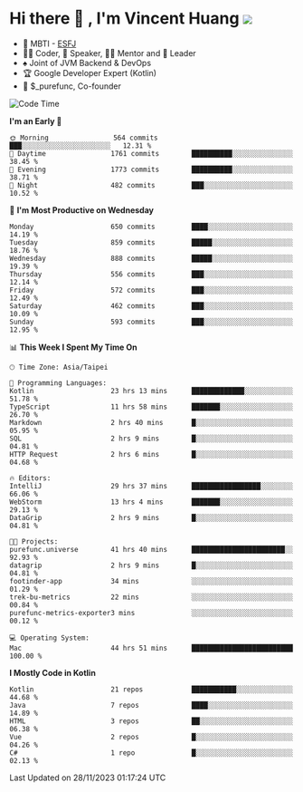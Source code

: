 # Hi there 👋 , I'm Vincent Huang ![](https://komarev.com/ghpvc/?username=Jian-Min-Huang)
- 👀 MBTI - [ESFJ](https://www.16personalities.com/esfj-personality)
- 👨‍💻 Coder, 🎤 Speaker, 👨‍🏫 Mentor and 🚀 Leader
- ♠️ Joint of JVM Backend & DevOps
- 🏆 Google Developer Expert (Kotlin)
- 💼 $_purefunc, Co-founder

<!--START_SECTION:waka-->
![Code Time](http://img.shields.io/badge/Code%20Time-2%2C980%20hrs%2024%20mins-blue)

**I'm an Early 🐤** 

```text
🌞 Morning                564 commits         ███░░░░░░░░░░░░░░░░░░░░░░   12.31 % 
🌆 Daytime                1761 commits        ██████████░░░░░░░░░░░░░░░   38.45 % 
🌃 Evening                1773 commits        ██████████░░░░░░░░░░░░░░░   38.71 % 
🌙 Night                  482 commits         ███░░░░░░░░░░░░░░░░░░░░░░   10.52 % 
```
📅 **I'm Most Productive on Wednesday** 

```text
Monday                   650 commits         ████░░░░░░░░░░░░░░░░░░░░░   14.19 % 
Tuesday                  859 commits         █████░░░░░░░░░░░░░░░░░░░░   18.76 % 
Wednesday                888 commits         █████░░░░░░░░░░░░░░░░░░░░   19.39 % 
Thursday                 556 commits         ███░░░░░░░░░░░░░░░░░░░░░░   12.14 % 
Friday                   572 commits         ███░░░░░░░░░░░░░░░░░░░░░░   12.49 % 
Saturday                 462 commits         ███░░░░░░░░░░░░░░░░░░░░░░   10.09 % 
Sunday                   593 commits         ███░░░░░░░░░░░░░░░░░░░░░░   12.95 % 
```


📊 **This Week I Spent My Time On** 

```text
🕑︎ Time Zone: Asia/Taipei

💬 Programming Languages: 
Kotlin                   23 hrs 13 mins      █████████████░░░░░░░░░░░░   51.78 % 
TypeScript               11 hrs 58 mins      ███████░░░░░░░░░░░░░░░░░░   26.70 % 
Markdown                 2 hrs 40 mins       █░░░░░░░░░░░░░░░░░░░░░░░░   05.95 % 
SQL                      2 hrs 9 mins        █░░░░░░░░░░░░░░░░░░░░░░░░   04.81 % 
HTTP Request             2 hrs 6 mins        █░░░░░░░░░░░░░░░░░░░░░░░░   04.68 % 

🔥 Editors: 
IntelliJ                 29 hrs 37 mins      █████████████████░░░░░░░░   66.06 % 
WebStorm                 13 hrs 4 mins       ███████░░░░░░░░░░░░░░░░░░   29.13 % 
DataGrip                 2 hrs 9 mins        █░░░░░░░░░░░░░░░░░░░░░░░░   04.81 % 

🐱‍💻 Projects: 
purefunc.universe        41 hrs 40 mins      ███████████████████████░░   92.93 % 
datagrip                 2 hrs 9 mins        █░░░░░░░░░░░░░░░░░░░░░░░░   04.81 % 
footinder-app            34 mins             ░░░░░░░░░░░░░░░░░░░░░░░░░   01.29 % 
trek-bu-metrics          22 mins             ░░░░░░░░░░░░░░░░░░░░░░░░░   00.84 % 
purefunc-metrics-exporter3 mins              ░░░░░░░░░░░░░░░░░░░░░░░░░   00.12 % 

💻 Operating System: 
Mac                      44 hrs 51 mins      █████████████████████████   100.00 % 
```

**I Mostly Code in Kotlin** 

```text
Kotlin                   21 repos            ███████████░░░░░░░░░░░░░░   44.68 % 
Java                     7 repos             ████░░░░░░░░░░░░░░░░░░░░░   14.89 % 
HTML                     3 repos             ██░░░░░░░░░░░░░░░░░░░░░░░   06.38 % 
Vue                      2 repos             █░░░░░░░░░░░░░░░░░░░░░░░░   04.26 % 
C#                       1 repo              █░░░░░░░░░░░░░░░░░░░░░░░░   02.13 % 
```




 Last Updated on 28/11/2023 01:17:24 UTC
<!--END_SECTION:waka-->
